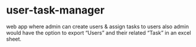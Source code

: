 # user-task-manager
web app where admin can create users &amp; assign tasks to users also admin would have the option to export “Users” and their related “Task” in an excel sheet.

